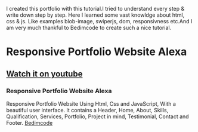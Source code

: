 I created this portfolio with this tutorial.I tried to understand every step & write down step by step. Here I learned some vast knowldge about html, css & js. Like examples blob-image, swiperjs, dom, responsivness etc.And I am very much thankful to Bedimcode to create such a nice tutorial.

# Responsive Portfolio Website Alexa
## [Watch it on youtube](https://youtu.be/27JtRAI3QO8)
### Responsive Portfolio Website Alexa
Responsive Portfolio Website Using Html, Css and JavaScript, With a beautiful user interface. It contains a Header, Home, About, Skills, Qualification, Services, Portfolio, Project in mind, Testimonial, Contact and Footer.
[Bedimcode](https://www.youtube.com/c/Bedimcode)


